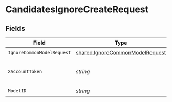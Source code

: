 # CandidatesIgnoreCreateRequest


## Fields

| Field                                                                              | Type                                                                               | Required                                                                           | Description                                                                        |
| ---------------------------------------------------------------------------------- | ---------------------------------------------------------------------------------- | ---------------------------------------------------------------------------------- | ---------------------------------------------------------------------------------- |
| `IgnoreCommonModelRequest`                                                         | [shared.IgnoreCommonModelRequest](../../models/shared/ignorecommonmodelrequest.md) | :heavy_check_mark:                                                                 | N/A                                                                                |
| `XAccountToken`                                                                    | *string*                                                                           | :heavy_check_mark:                                                                 | Token identifying the end user.                                                    |
| `ModelID`                                                                          | *string*                                                                           | :heavy_check_mark:                                                                 | N/A                                                                                |
